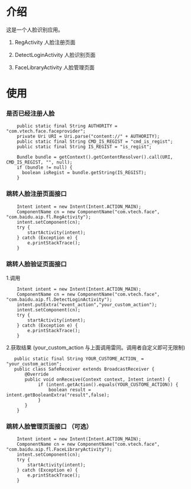# 介绍

这是一个人脸识别应用。


1. RegActivity 人脸注册页面

2. DetectLoginActivity 人脸识别页面

3. FaceLibraryActivity 人脸管理页面



# 使用

### 是否已经注册人脸

        public static final String AUTHORITY = "com.vtech.face.faceprovider";
        private Uri URI = Uri.parse("content://" + AUTHORITY);
        public static final String CMD_IS_REGIST = "cmd_is_regist";
        public static final String IS_REGIST = "is_regist";
          
        Bundle bundle = getContext().getContentResolver().call(URI, CMD_IS_REGIST, "", null);
        if (bundle != null) {
          boolean isRegist = bundle.getString(IS_REGIST);
        }

### 跳转人脸注册页面接口

        Intent intent = new Intent(Intent.ACTION_MAIN);
        ComponentName cn = new ComponentName("com.vtech.face", "com.baidu.aip.fl.RegActivity");
        intent.setComponent(cn);
        try {
            startActivity(intent);
        } catch (Exception e) {
            e.printStackTrace();
        }


### 跳转人脸验证页面接口

 1.调用
 
        Intent intent = new Intent(Intent.ACTION_MAIN);
        ComponentName cn = new ComponentName("com.vtech.face", "com.baidu.aip.fl.DetectLoginActivity");
        intent.putExtra("event_action","your_custom_action");
        intent.setComponent(cn);
        try {
            startActivity(intent);
        } catch (Exception e) {
            e.printStackTrace();
        }
        
  2.获取结果 (your_custom_action 与上面调用雷同。调用者自定义即可无限制)
  
       public static final String YOUR_CUSTOME_ACTION_ = "your_custom_action";
       public class SafeReceiver extends BroadcastReceiver {
           @Override
           public void onReceive(Context context, Intent intent) {
                if (intent.getAction().equals(YOUR_CUSTOME_ACTION)) {
                    boolean result = intent.getBooleanExtra("result",false);
                }
           }
        } 

### 跳转人脸管理页面接口 （可选）


        Intent intent = new Intent(Intent.ACTION_MAIN);
        ComponentName cn = new ComponentName("com.vtech.face", "com.baidu.aip.fl.FaceLibraryActivity");
        intent.setComponent(cn);
        try {
            startActivity(intent);
        } catch (Exception e) {
            e.printStackTrace();
        }
        
